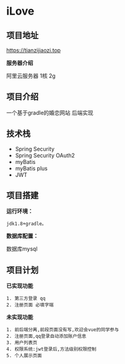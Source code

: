 # iLove

## 项目地址

  https://tianzijiaozi.top
  
  **服务器介绍**
  
   阿里云服务器 1核 2g

## 项目介绍

一个基于gradle的婚恋网站 后端实现

## 技术栈
  - Spring Security
  - Spring Security OAuth2
  - myBatis
  - myBatis plus
  - JWT
  
## 项目搭建

  **运行环境：**

    jdk1.8+gradle。
  
  **数据库配置：**
 
  数据库mysql
  
## 项目计划

  **已实现功能**

    1. 第三方登录 qq
    2. 注册页面 必填字端

  **未实现功能**

    1. 前后端分离,前段页面没有写,欢迎会vue的同学参与
    2. 注册页面,qq登录自动添加账户信息
    3. 用户列表页
    4. 权限系统:jwt登录后,方法级别权限控制
    5. 个人展示页面
